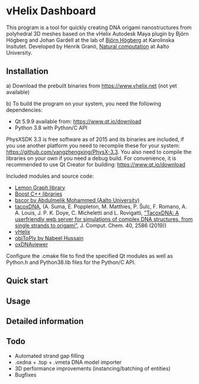 # vHelix Dashboard
This program is a tool for quickly creating DNA origami nanostructures from polyhedral 3D meshes based on the vHelix Autodesk Maya plugin by Björn Högberg and Johan Gardell at the lab of [Björn Högberg](http://www.hogberglab.net/) at Karolinska Insitutet.
Developed by Henrik Granö, [Natural computation](https://research.cs.aalto.fi/nc/) at Aalto University.

## Installation

a) Download the prebuilt binaries from https://www.vhelix.net (not yet available)

b) To build the program on your system, you need the following dependencies:

- Qt 5.9.9 available from: https://www.qt.io/download
- Python 3.8 with Python/C API

PhysXSDK 3.3 is free software as of 2015 and its binaries are included, if you use another platform you need to recompile these for your system: https://github.com/yangzhengxing/PhysX-3.3. You also need to compile the libraries on your own if you need a debug build.
For convenience, it is recommended to use Qt Creator for building: https://www.qt.io/download

Included modules and source code:
- [Lemon Graph library](https://lemon.cs.elte.hu/trac/lemon)
- [Boost C++ libraries](https://www.boost.org/)
- [bscor by Abdulmelik Mohammed (Aalto University)](https://github.com/mohamma1/bscor)
- [tacoxDNA](https://github.com/lorenzo-rovigatti/tacoxDNA),  (A. Suma, E. Poppleton, M. Matthies, P. Šulc, F. Romano, A. A. Louis, J. P. K. Doye, C. Micheletti and L. Rovigatti, ["TacoxDNA: A userfriendly web server for simulations of complex DNA structures, from single strands to origami"](https://doi.org/10.1002/jcc.26029), J. Comput. Chem. 40, 2586 (2019))
- [vHelix](https://www.vhelix.net)
- [objToPly by Nabeel Hussain](https://github.com/nabeel3133/file-converter-.obj-to-.ply)
- [oxDNAviewer](https://github.com/sulcgroup/oxdna-viewer)

Configure the .cmake file to find the specified Qt modules as well as Python.h and Python38.lib files for the Python/C API.

## Quick start

## Usage

## Detailed information

## Todo

- Automated strand gap filling
- .oxdna + .top + .vmeta DNA model importer
- 3D performance improvements (instancing/batching of entities)
- Bugfixes